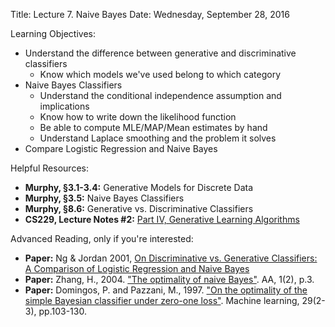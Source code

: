 Title:  Lecture 7. Naive Bayes
Date: Wednesday, September 28, 2016

Learning Objectives:

* Understand the difference between generative and discriminative classifiers
    * Know which models we've used belong to which category
* Naive Bayes Classifiers
    * Understand the conditional independence assumption and implications
    * Know how to write down the likelihood function
    * Be able to compute MLE/MAP/Mean estimates by hand
    * Understand Laplace smoothing and the problem it solves
* Compare Logistic Regression and Naive Bayes

Helpful Resources:

* **Murphy, §3.1-3.4:** Generative Models for Discrete Data
* **Murphy, §3.5:** Naive Bayes Classifiers
* **Murphy, §8.6:** Generative vs. Discriminative Classifiers
* **CS229, Lecture Notes #2:** [Part IV, Generative Learning Algorithms](http://cs229.stanford.edu/notes/cs229-notes2.pdf)

Advanced Reading, only if you're interested:

* **Paper:** Ng & Jordan 2001, [On Discriminative vs. Generative Classifiers:  A Comparison of Logistic Regression and Naive Bayes](http://ai.stanford.edu/~ang/papers/nips01-discriminativegenerative.pdf)
* **Paper:** Zhang, H., 2004. ["The optimality of naive Bayes"](http://www.cs.unb.ca/~hzhang/publications/FLAIRS04ZhangH.pdf). AA, 1(2), p.3.
* **Paper:** Domingos, P. and Pazzani, M., 1997. ["On the optimality of the simple Bayesian classifier under zero-one loss"](http://link.springer.com/article/10.1023/A:1007413511361). Machine learning, 29(2-3), pp.103-130.
